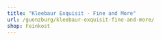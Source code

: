 ```yaml
---
title: "Kleebaur Exquisit - Fine and More"
url: /guenzburg/kleebaur-exquisit-fine-and-more/
shop: Feinkost
---
```

